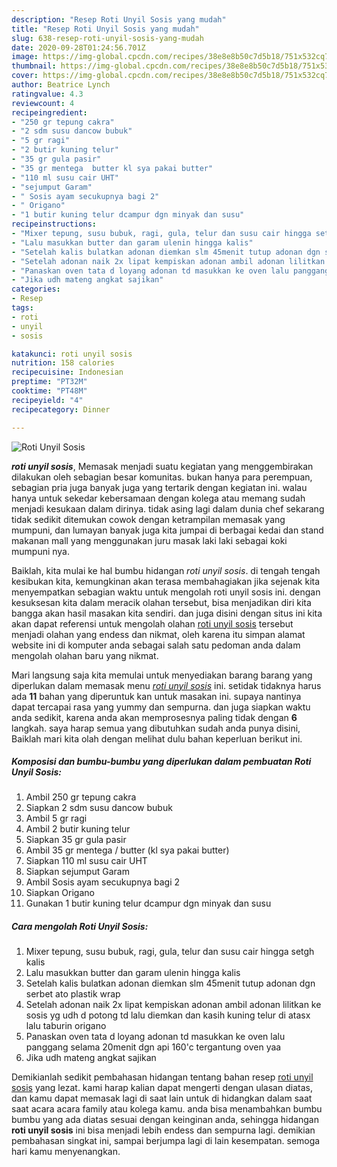 ```yaml
---
description: "Resep Roti Unyil Sosis yang mudah"
title: "Resep Roti Unyil Sosis yang mudah"
slug: 638-resep-roti-unyil-sosis-yang-mudah
date: 2020-09-28T01:24:56.701Z
image: https://img-global.cpcdn.com/recipes/38e8e8b50c7d5b18/751x532cq70/roti-unyil-sosis-foto-resep-utama.jpg
thumbnail: https://img-global.cpcdn.com/recipes/38e8e8b50c7d5b18/751x532cq70/roti-unyil-sosis-foto-resep-utama.jpg
cover: https://img-global.cpcdn.com/recipes/38e8e8b50c7d5b18/751x532cq70/roti-unyil-sosis-foto-resep-utama.jpg
author: Beatrice Lynch
ratingvalue: 4.3
reviewcount: 4
recipeingredient:
- "250 gr tepung cakra"
- "2 sdm susu dancow bubuk"
- "5 gr ragi"
- "2 butir kuning telur"
- "35 gr gula pasir"
- "35 gr mentega  butter kl sya pakai butter"
- "110 ml susu cair UHT"
- "sejumput Garam"
- " Sosis ayam secukupnya bagi 2"
- " Origano"
- "1 butir kuning telur dcampur dgn minyak dan susu"
recipeinstructions:
- "Mixer tepung, susu bubuk, ragi, gula, telur dan susu cair hingga setgh kalis"
- "Lalu masukkan butter dan garam ulenin hingga kalis"
- "Setelah kalis bulatkan adonan diemkan slm 45menit tutup adonan dgn serbet ato plastik wrap"
- "Setelah adonan naik 2x lipat kempiskan adonan ambil adonan lilitkan ke sosis yg udh d potong td lalu diemkan dan kasih kuning telur di atasx lalu taburin origano"
- "Panaskan oven tata d loyang adonan td masukkan ke oven lalu panggang selama 20menit dgn api 160&#39;c tergantung oven yaa"
- "Jika udh mateng angkat sajikan"
categories:
- Resep
tags:
- roti
- unyil
- sosis

katakunci: roti unyil sosis 
nutrition: 158 calories
recipecuisine: Indonesian
preptime: "PT32M"
cooktime: "PT48M"
recipeyield: "4"
recipecategory: Dinner

---
```



![Roti Unyil Sosis](https://img-global.cpcdn.com/recipes/38e8e8b50c7d5b18/751x532cq70/roti-unyil-sosis-foto-resep-utama.jpg)

<b><i>roti unyil sosis</i></b>, Memasak menjadi suatu kegiatan yang menggembirakan dilakukan oleh sebagian besar komunitas. bukan hanya para perempuan, sebagian pria juga banyak juga yang tertarik dengan kegiatan ini. walau hanya untuk sekedar kebersamaan dengan kolega atau memang sudah menjadi kesukaan dalam dirinya. tidak asing lagi dalam dunia chef sekarang tidak sedikit ditemukan cowok dengan ketrampilan memasak yang mumpuni, dan lumayan banyak juga kita jumpai di berbagai kedai dan stand makanan mall yang menggunakan juru masak laki laki sebagai koki mumpuni nya.



Baiklah, kita mulai ke hal bumbu hidangan <i>roti unyil sosis</i>. di tengah tengah kesibukan kita, kemungkinan akan terasa membahagiakan jika sejenak kita menyempatkan sebagian waktu untuk mengolah roti unyil sosis ini. dengan kesuksesan kita dalam meracik olahan tersebut, bisa menjadikan diri kita bangga akan hasil masakan kita sendiri. dan juga disini dengan situs ini kita akan dapat referensi untuk mengolah olahan <u>roti unyil sosis</u> tersebut menjadi olahan yang endess dan nikmat, oleh karena itu simpan alamat website ini di komputer anda sebagai salah satu pedoman anda dalam mengolah olahan baru yang nikmat.


Mari langsung saja kita memulai untuk menyediakan barang barang yang diperlukan dalam memasak menu <u><i>roti unyil sosis</i></u> ini. setidak tidaknya harus ada <b>11</b> bahan yang diperuntuk kan untuk masakan ini. supaya nantinya dapat tercapai rasa yang yummy dan sempurna. dan juga siapkan waktu anda sedikit, karena anda akan memprosesnya paling tidak dengan <b>6</b> langkah. saya harap semua yang dibutuhkan sudah anda punya disini, Baiklah mari kita olah dengan melihat dulu bahan keperluan berikut ini.

<!--inarticleads1-->

##### Komposisi dan bumbu-bumbu yang diperlukan dalam pembuatan Roti Unyil Sosis:

1. Ambil 250 gr tepung cakra
1. Siapkan 2 sdm susu dancow bubuk
1. Ambil 5 gr ragi
1. Ambil 2 butir kuning telur
1. Siapkan 35 gr gula pasir
1. Ambil 35 gr mentega / butter (kl sya pakai butter)
1. Siapkan 110 ml susu cair UHT
1. Siapkan sejumput Garam
1. Ambil  Sosis ayam secukupnya bagi 2
1. Siapkan  Origano
1. Gunakan 1 butir kuning telur dcampur dgn minyak dan susu




<!--inarticleads2-->

##### Cara mengolah Roti Unyil Sosis:

1. Mixer tepung, susu bubuk, ragi, gula, telur dan susu cair hingga setgh kalis
1. Lalu masukkan butter dan garam ulenin hingga kalis
1. Setelah kalis bulatkan adonan diemkan slm 45menit tutup adonan dgn serbet ato plastik wrap
1. Setelah adonan naik 2x lipat kempiskan adonan ambil adonan lilitkan ke sosis yg udh d potong td lalu diemkan dan kasih kuning telur di atasx lalu taburin origano
1. Panaskan oven tata d loyang adonan td masukkan ke oven lalu panggang selama 20menit dgn api 160&#39;c tergantung oven yaa
1. Jika udh mateng angkat sajikan




Demikianlah sedikit pembahasan hidangan tentang bahan resep <u>roti unyil sosis</u> yang lezat. kami harap kalian dapat mengerti dengan ulasan diatas, dan kamu dapat memasak lagi di saat lain untuk di hidangkan dalam saat saat acara acara family atau kolega kamu. anda bisa menambahkan bumbu bumbu yang ada diatas sesuai dengan keinginan anda, sehingga hidangan <b>roti unyil sosis</b> ini bisa menjadi lebih endess dan sempurna lagi. demikian pembahasan singkat ini, sampai berjumpa lagi di lain kesempatan. semoga hari kamu menyenangkan.
